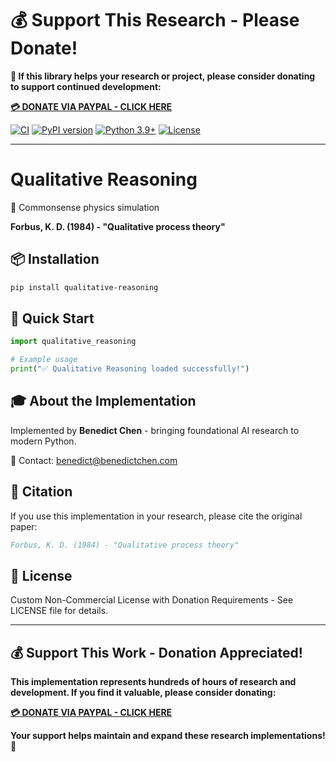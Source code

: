 # 💰 Support This Research - Please Donate!

**🙏 If this library helps your research or project, please consider donating to support continued development:**

**[💳 DONATE VIA PAYPAL - CLICK HERE](https://www.paypal.com/cgi-bin/webscr?cmd=_s-xclick&hosted_button_id=WXQKYYKPHWXHS)**

[![CI](https://github.com/benedictchen/qualitative-reasoning/workflows/CI/badge.svg)](https://github.com/benedictchen/qualitative-reasoning/actions)
[![PyPI version](https://badge.fury.io/py/qualitative-reasoning.svg)](https://badge.fury.io/py/qualitative-reasoning)
[![Python 3.9+](https://img.shields.io/badge/python-3.9+-blue.svg)](https://www.python.org/downloads/)
[![License](https://img.shields.io/badge/license-Custom%20Non--Commercial-red.svg)](LICENSE)

---

# Qualitative Reasoning

🤔 Commonsense physics simulation

**Forbus, K. D. (1984) - "Qualitative process theory"**

## 📦 Installation

```bash
pip install qualitative-reasoning
```

## 🚀 Quick Start

```python
import qualitative_reasoning

# Example usage
print("✅ Qualitative Reasoning loaded successfully!")
```

## 🎓 About the Implementation

Implemented by **Benedict Chen** - bringing foundational AI research to modern Python.

📧 Contact: benedict@benedictchen.com

## 📖 Citation

If you use this implementation in your research, please cite the original paper:

```bibtex
Forbus, K. D. (1984) - "Qualitative process theory"
```

## 📜 License

Custom Non-Commercial License with Donation Requirements - See LICENSE file for details.

---

## 💰 Support This Work - Donation Appreciated!

**This implementation represents hundreds of hours of research and development. If you find it valuable, please consider donating:**

**[💳 DONATE VIA PAYPAL - CLICK HERE](https://www.paypal.com/cgi-bin/webscr?cmd=_s-xclick&hosted_button_id=WXQKYYKPHWXHS)**

**Your support helps maintain and expand these research implementations! 🙏**